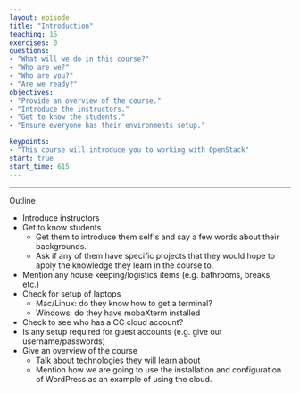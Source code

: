 ```yaml
---
layout: episode
title: "Introduction"
teaching: 15
exercises: 0
questions:
- "What will we do in this course?"
- "Who are we?"
- "Who are you?"
- "Are we ready?"
objectives:
- "Provide an overview of the course."
- "Introduce the instructors."
- "Get to know the students."
- "Ensure everyone has their environments setup."

keypoints:
- "This course will introduce you to working with OpenStack"
start: true
start_time: 615
---
```


----
Outline
* Introduce instructors
* Get to know students
  * Get them to introduce them self's and say a few words about their backgrounds.
  * Ask if any of them have specific projects that they would hope to apply the knowledge they learn in the course to.
* Mention any house keeping/logistics items (e.g. bathrooms, breaks, etc.)
* Check for setup of laptops 
  * Mac/Linux: do they know how to get a terminal?
  * Windows: do they have mobaXterm installed
* Check to see who has a CC cloud account?
* Is any setup required for guest accounts (e.g. give out username/passwords)
* Give an overview of the course
  * Talk about technologies they will learn about
  * Mention how we are going to use the installation and configuration of WordPress as an example of using the cloud.

